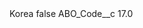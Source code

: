 <?xml version="1.0" encoding="UTF-8"?>
<CustomMetadata xmlns="http://soap.sforce.com/2006/04/metadata" xmlns:xsi="http://www.w3.org/2001/XMLSchema-instance" xmlns:xsd="http://www.w3.org/2001/XMLSchema">
    <label>Korea</label>
    <protected>false</protected>
    <values>
        <field>ABO_Code__c</field>
        <value xsi:type="xsd:double">17.0</value>
    </values>
</CustomMetadata>
